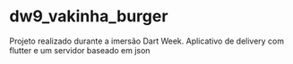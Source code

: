 # dw9_vakinha_burger
Projeto realizado durante a imersão Dart Week. Aplicativo de delivery com flutter e um servidor baseado em json
